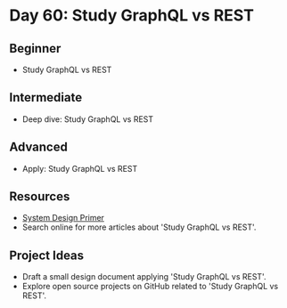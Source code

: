# Day 60: Study GraphQL vs REST

## Beginner
- Study GraphQL vs REST

## Intermediate
- Deep dive: Study GraphQL vs REST

## Advanced
- Apply: Study GraphQL vs REST

## Resources
- [System Design Primer](https://github.com/donnemartin/system-design-primer/search?q=Study+GraphQL+vs+REST)
- Search online for more articles about 'Study GraphQL vs REST'.

## Project Ideas
- Draft a small design document applying 'Study GraphQL vs REST'.
- Explore open source projects on GitHub related to 'Study GraphQL vs REST'.
